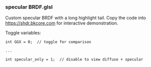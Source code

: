 ### specular BRDF.glsl

Custom specular BRDF with a long highlight tail. Copy the code into https://shdr.bkcore.com for interactive demonstration.

Toggle variables:

```
int GGX = 0;  // toggle for comparison

...

int specular_only = 1;  // disable to view diffuse + specular
```
